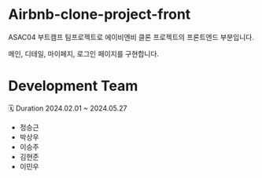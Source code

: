 # Airbnb-clone-project-front
ASAC04 부트캠프 팀프로젝트로 에이비엔비 클론 프로젝트의 프론트엔드 부분입니다. 

메인, 디테일, 마이페지, 로그인 페이지를 구현합니다. 




# Development Team
🗓️ Duration 2024.02.01 ~ 2024.05.27
- 정승근
- 박상우
- 이승주
- 김현준
- 이민우
